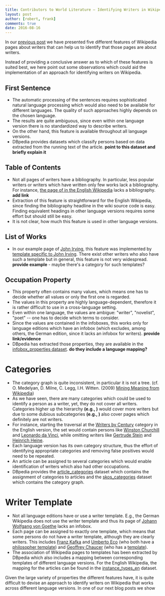 ```yaml
---
title: Contributors to World Literature – Identifying Writers in Wikipedia, Part II
layout: post
author: [robert, frank]
comments: true
date: 2016-08-16
---
```



In our [previous post]() we have presented five different features of
Wikipedia pages about writers that can help us to identify that those
pages are about writers.

Instead of providing a conclusive answer as to which of these features
is suited best, we here point out some observations which could aid
the implementation of an approach for identifying writers on
Wikipedia.

## First Sentence
- The automatic processing of the sentences requires sophisticated
  natural language processing which would also need to be available
  for different languages. The quality of such approaches highly
  depends on the chosen language.
- The results are quite ambiguous, since even within one language
  version there is no standardized way to describe writers.
- On the other hand, this feature is available throughout all language
  versions.
- DBpedia provides datasets which classify persons based on data
  extracted from the running text of the article. **point to this
  dataset and briefly explain it**

## Table of Contents
- Not all pages of writers have a bibliography. In particular, less
  popular writers or writers which have written only few works lack a
  bibliography. For instance, [the page of in the English Wikipedia]()
  lacks a bibliography. **add link**
- Extraction of this feature is straightforward for the English
  Wikipedia, since finding the bibliography headline in the wiki
  source code is easy. Finding equivalent headings in other language
  versions requires some effort but should still be easy.
- It is not clear, how much this feature is used in other language
  versions.

## List of Works
- In our example page of
  [John Irving](https://en.wikipedia.org/wiki/John_Irving), this
  feature was implemented by
  [template specific to John Irving](https://en.wikipedia.org/wiki/Template:John_Irving).
  There exist other writers who also have such a template but in
  general, this feature is not very widespread. **provide example** -
  maybe there's a category for such templates?

## Occupation Property
- This property often contains many values, which means one has to
  decide whether all values or only the first one is regarded.
- The values in this property are highly language-dependent, therefore
  it is rather difficult to use in a cross-language setting.
- Even within one language, the values are ambigue: "writer",
  "novelist", "poet" -- one has to decide which terms to consider.
- Since the values are contained in the infoboxes, this works only for
  language editions which have an infobox (which excludes, among
  others, the German edition, since it lacks an infobox for
  writers). **provide link/evidence**
- DBpedia has extracted those properties, they are available in the
  [infobox_properties dataset](). **do they include a language
  mapping?**

# Categories
- The category graph is quite inconsistent, in particular it is not a
  tree. (cf. O. Medelyan, D. Milne, C. Legg, I.H. Witten. (2009)
  [Mining Meaning from Wikipedia](http://dx.doi.org/10.1016/j.ijhcs.2009.05.004))
- As we have seen, there are many categories which could be used to
  identify a person as a writer, yet, they do not cover all
  writers. Categories higher up the hierarchy **(e.g., )** would cover
  more writers but due to some dubious subcategories **(e.g., )** also
  cover pages which definitely are not writers.
- For instance, starting the traversal at the [Writers by Century]()
  category in the English version, the set would contain persons like
  [Winston Churchill]() and [Leonardo da Vinci](), while omitting
  writers like [Gertrude Stein]() and [Heinrich Heine]().
- Each language version has its own category structure, thus the
  effort of identifying appropriate categories and removing false
  positives would need to be repeated.
- An article can be assigned to several categories which would enable
  identification of writers which also had other occupations.
- DBpedia provides the [article_categories]() dataset which contains
  the assignment of categories to articles and the [skos_categories]()
  dataset which contains the category graph.

# Writer Template
- Not all language editions have or use a writer template. E.g., the
  German Wikipedia does not use the writer template and thus its page
  of
  [Johann Wolfgang von Goethe](https://de.wikipedia.org/wiki/Johann_Wolfgang_von_Goethe)
  lacks an infobox.
- Each page can be assigned to exactly one template, which means that
  some persons do not have a writer template, although they are
  clearly writers. This includes
  [Franz Kafka](https://en.wikipedia.org/wiki/Franz_Kafka) and
  [Umberto Eco](https://en.wikipedia.org/wiki/Umberto_Eco) (who both
  have a [philosopher template]()) and
  [Geoffrey Chaucer](https://en.wikipedia.org/wiki/Geoffrey_Chaucer)
  (who has a [template]()).
- The association of Wikipedia pages to templates has been extracted
  by DBpedia which also includes a mapping between corresponding
  templates of different language versions. For the English Wikipedia,
  the mapping for the articles can be found in the
  [instance_types_en]() dataset.

Given the large variety of properties the different features have, it
is quite difficult to devise an approach to identify writers on
Wikipedia that works across different language versions. In one of our
next blog posts we show
